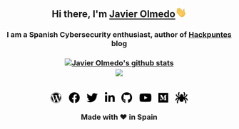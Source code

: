 <!--
### Hi there 👋

**JavierOlmedo/JavierOlmedo** is a ✨ _special_ ✨ repository because its `README.md` (this file) appears on your GitHub profile.

Here are some ideas to get you started:

- 🔭 I’m currently working on ...
- 🌱 I’m currently learning ...
- 👯 I’m looking to collaborate on ...
- 🤔 I’m looking for help with ...
- 💬 Ask me about ...
- 📫 How to reach me: ...
- 😄 Pronouns: ...
- ⚡ Fun fact: ...

https://github.com/anuraghazra/github-readme-stats/blob/master/themes/README.md
-->

<div align="center">

<h2>Hi there, I'm <a href="https://www.linkedin.com/in/jjavierolmedo/" target="_blank">Javier Olmedo</a><img src="https://raw.githubusercontent.com/JavierOlmedo/JavierOlmedo/main/img/hi.gif" width="25px"></h2>
<h3>I am a Spanish Cybersecurity enthusiast, author of <a href="https://hackpuntes.com" target="_blank">Hackpuntes</a> blog<h3>

<!-- Languages-->

<!-- GitHub Stats -->
<a href="https://hackpuntes.com" target="_blank">
  <img align="center" src="https://github-readme-stats.vercel.app/api?username=JavierOlmedo&show_icons=true&include_all_commits=true&theme=dark" alt="Javier Olmedo's github stats"  />
</a>

<br>

<!-- Most Used Languages -->
<a href="https://github.com/anuraghazra/github-readme-stats" target="_blank">
  <img align="center" src="https://github-readme-stats.vercel.app/api/top-langs/?username=JavierOlmedo&layout=compact&theme=dark" />
</a>

<br>
<br>

<!-- Links -->
<a href="https://hackpuntes.com" target="_blank"><img height="25" src="https://raw.githubusercontent.com/JavierOlmedo/JavierOlmedo/main/img/wordpress-brands.svg"></a>&nbsp;&nbsp;&nbsp;
<a href="https://www.facebook.com/hackpuntes" target="_blank"><img height="25" src="https://raw.githubusercontent.com/JavierOlmedo/JavierOlmedo/main/img/facebook-brands.svg"></a>&nbsp;&nbsp;&nbsp;
<a href="https://twitter.com/jjavierolmedo" target="_blank"><img height="25" src="https://raw.githubusercontent.com/JavierOlmedo/JavierOlmedo/main/img/twitter-brands.svg"></a>&nbsp;&nbsp;&nbsp;
<a href="https://www.linkedin.com/in/jjavierolmedo/" target="_blank"><img height="25" src="https://raw.githubusercontent.com/JavierOlmedo/JavierOlmedo/main/img/linkedin-in-brands.svg"></a>&nbsp;&nbsp;&nbsp;
<a href="https://github.com/JavierOlmedo" target="_blank"><img height="25" src="https://raw.githubusercontent.com/JavierOlmedo/JavierOlmedo/main/img/github-brands.svg"></a>&nbsp;&nbsp;&nbsp;
<a href="https://www.youtube.com/channel/UCBYLZkWHGMYo12nAD_HMRJw" target="_blank"><img height="25" src="https://raw.githubusercontent.com/JavierOlmedo/JavierOlmedo/main/img/youtube-brands.svg"></a>&nbsp;&nbsp;&nbsp;
<a href="https://medium.com/@javierolmedo" target="_blank"><img height="25" src="https://raw.githubusercontent.com/JavierOlmedo/JavierOlmedo/main/img/medium-brands.svg"></a>&nbsp;&nbsp;&nbsp;
<a href="https://www.exploit-db.com/?author=9580" target="_blank"><img height="25" src="https://raw.githubusercontent.com/JavierOlmedo/JavierOlmedo/main/img/spider-solid.svg"></a>
<br>

<!-- ❤️ -->

Made with ❤️ in Spain

</div>
